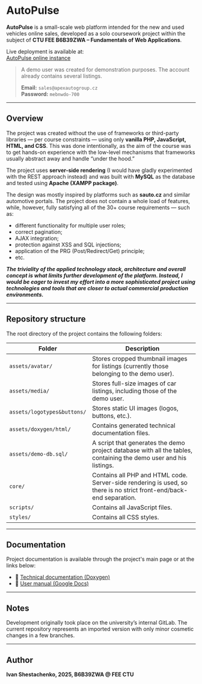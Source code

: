 # AutoPulse

**AutoPulse** is a small-scale web platform intended for the new and used vehicles online sales, developed as a solo coursework project within the subject of **CTU FEE B6B39ZWA – Fundamentals of Web Applications**.

Live deployment is available at:  
[AutoPulse online instance](https://zwa.toad.cz/~shestiva/autopulse/core/index.php)

> A demo user was created for demonstration purposes. The account already contains several listings.
> 
> **Email:** `sales@apexautogroup.cz`  
> **Password:** `mebnwdo-700`

---

## Overview

The project was created without the use of frameworks or third-party libraries — per course constraints — using only **vanilla PHP, JavaScript, HTML, and CSS**. This was done intentionally, as the aim of the course was to get hands-on experience with the low-level mechanisms that frameworks usually abstract away and handle “under the hood.”

The project uses **server-side rendering** (I would have gladly experimented with the REST approach instead) and was built with **MySQL** as the database and tested using **Apache (XAMPP package)**.


The design was mostly inspired by platforms such as **sauto.cz** and similar automotive portals. The project does not contain a whole load of features, while, however, fully satisfying all of the 30+ course requirements — such as:

- different functionality for multiple user roles;  
- correct pagination;  
- AJAX integration;  
- protection against XSS and SQL injections;  
- application of the PRG (Post/Redirect/Get) principle;
- etc.

***The triviality of the applied technology stack, architecture and overall concept is what limits further development of the platform. 
Instead, I would be eager to invest my effort into a more sophisticated project using technologies and tools that are closer to actual commercial production environments.***

---

## Repository structure

The root directory of the project contains the following folders:

| Folder               | Description |
|----------------------|-------------|
| `assets/avatar/`            | Stores cropped thumbnail images for listings (currently those belonging to the demo user). |
| `assets/media/`             | Stores full-size images of car listings, including those of the demo user. |
| `assets/logotypes&buttons/` | Stores static UI images (logos, buttons, etc.). |
| `assets/doxygen/html/`      | Contains generated technical documentation files. |
| `assets/demo-db.sql/`           | A script that generates the demo project database with all the tables, containing the demo user and his listings. |
| `core/`              | Contains all PHP and HTML code. Server-side rendering is used, so there is no strict front-end/back-end separation. |
| `scripts/`           | Contains all JavaScript files. |
| `styles/`            | Contains all CSS styles. |

---

## Documentation

Project documentation is available through the project's main page or at the links below:

- 📘 [Technical documentation (Doxygen)](https://zwa.toad.cz/~shestiva/autopulse/core/doxygen/html/index.html)  
- 📙 [User manual (Google Docs)](https://docs.google.com/document/d/1STvj4TltSsuezUdh32gKZRyjmus9_iT-h9owhwQnyis/edit?usp=sharing)

---

## Notes

Development originally took place on the university’s internal GitLab. The current repository represents an imported version with only minor cosmetic changes in a few branches.

---

## Author

**Ivan Shestachenko, 2025, B6B39ZWA @ FEE CTU**
